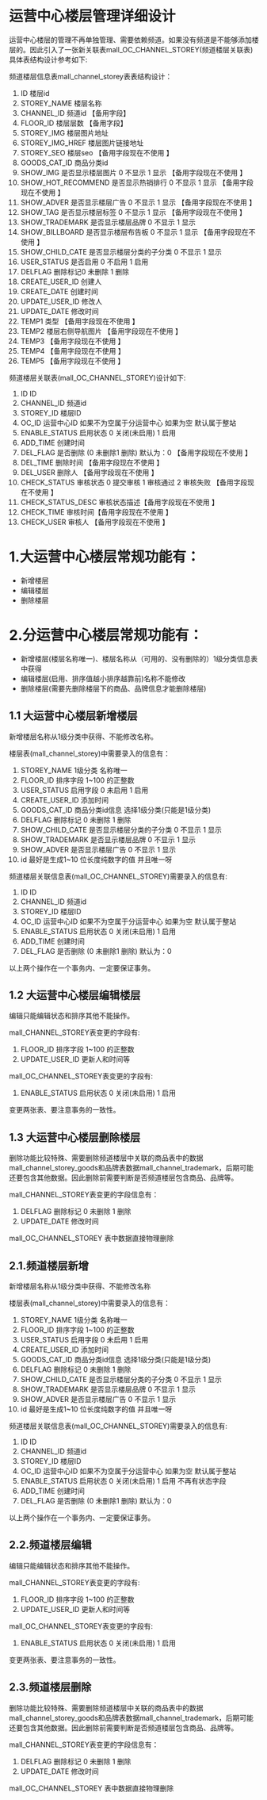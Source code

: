 # 运营中心楼层管理详细设计
运营中心楼层的管理不再单独管理、需要依赖频道。如果没有频道是不能够添加楼层的。因此引入了一张新关联表mall_OC_CHANNEL_STOREY(频道楼层关联表)具体表结构设计参考如下:

频道楼层信息表mall_channel_storey表表结构设计：

1.	ID	楼层id
2.	STOREY_NAME	楼层名称
3.	CHANNEL_ID	频道id  【备用字段】
4.	FLOOR_ID	楼层层数 【备用字段】
5.	STOREY_IMG	楼层图片地址 
6.	STOREY_IMG_HREF	楼层图片链接地址
7.	STOREY_SEO	楼层seo 【备用字段现在不使用 】
8.	GOODS_CAT_ID	商品分类id
9.	SHOW_IMG	是否显示楼层图片 0 不显示 1 显示 【备用字段现在不使用 】
10.	SHOW_HOT_RECOMMEND	是否显示热销排行 0 不显示 1 显示 【备用字段现在不使用 】
11.	SHOW_ADVER	是否显示楼层广告 0 不显示 1 显示 【备用字段现在不使用 】
12.	SHOW_TAG	是否显示楼层标签 0 不显示 1 显示 【备用字段现在不使用 】
13.	SHOW_TRADEMARK	是否显示楼层品牌 0 不显示 1 显示 
14.	SHOW_BILLBOARD	是否显示楼层布告板 0 不显示 1 显示 【备用字段现在不使用 】
15.	SHOW_CHILD_CATE	是否显示楼层分类的子分类 0 不显示 1 显示
16.	USER_STATUS	是否启用 0 不启用 1 启用 
17.	DELFLAG	删除标记0 未删除 1 删除 
18.	CREATE_USER_ID	创建人
19.	CREATE_DATE	创建时间
20.	UPDATE_USER_ID	修改人
21.	UPDATE_DATE	修改时间
22.	TEMP1	类型  【备用字段现在不使用 】
23.	TEMP2	楼层右侧导航图片 【备用字段现在不使用 】
24.	TEMP3	 【备用字段现在不使用 】
25.	TEMP4	【备用字段现在不使用 】
26.	TEMP5	【备用字段现在不使用 】

频道楼层关联表(mall_OC_CHANNEL_STOREY)设计如下:

1.	ID	ID
2.	CHANNEL_ID	频道id
3.	STOREY_ID	楼层ID
4.	OC_ID	运营中心ID 如果不为空属于分运营中心 如果为空 默认属于整站
5.	ENABLE_STATUS	启用状态 0 关闭(未启用)  1 启用
6.	ADD_TIME	创建时间
7.	DEL_FLAG	是否删除 (0 未删除1 删除) 默认为：0 【备用字段现在不使用 】
8.	DEL_TIME	删除时间 【备用字段现在不使用 】
9.	DEL_USER	删除人 【备用字段现在不使用 】
10.	CHECK_STATUS	审核状态 0 提交审核 1 审核通过  2 审核失败 【备用字段现在不使用 】
11.	CHECK_STATUS_DESC	审核状态描述【备用字段现在不使用 】
12.	CHECK_TIME	审核时间【备用字段现在不使用 】
13.	CHECK_USER	审核人 【备用字段现在不使用 】

# 1.大运营中心楼层常规功能有：

-  新增楼层
-  编辑楼层
-  删除楼层

    
# 2.分运营中心楼层常规功能有：

  - 新增楼层(楼层名称唯一)、楼层名称从（可用的、没有删除的）1级分类信息表中获得
  - 编辑楼层(启用、排序值越小排序越靠前)名称不能修改
  - 删除楼层(需要先删除楼层下的商品、品牌信息才能删除楼层)
 

 
## 1.1 大运营中心楼层新增楼层

新增楼层名称从1级分类中获得、不能修改名称。

楼层表(mall_channel_storey)中需要录入的信息有：

1. STOREY_NAME 1级分类 名称唯一
2. FLOOR_ID 排序字段 1~100 的正整数
3. USER_STATUS 启用字段 0 未启用 1 启用  
4. CREATE_USER_ID 添加时间
5. GOODS_CAT_ID 商品分类id信息  选择1级分类(只能是1级分类)
6. DELFLAG 删除标记 0 未删除 1 删除
7. SHOW_CHILD_CATE 是否显示楼层分类的子分类 0 不显示 1 显示
8. SHOW_TRADEMARK 是否显示楼层品牌 0 不显示 1 显示
9. SHOW_ADVER	是否显示楼层广告 0 不显示 1 显示
10. id 最好是生成1~10 位长度纯数字的值 并且唯一呀

频道楼层关联信息表(mall_OC_CHANNEL_STOREY)需要录入的信息有:

1.	ID	ID
2.	CHANNEL_ID	频道id
3.	STOREY_ID	楼层ID
4.	OC_ID	运营中心ID 如果不为空属于分运营中心 如果为空 默认属于整站
5.	ENABLE_STATUS	启用状态 0 关闭(未启用)  1 启用  
6.	ADD_TIME	创建时间
7.	DEL_FLAG	是否删除 (0 未删除1 删除) 默认为：0  


以上两个操作在一个事务内、一定要保证事务。

## 1.2 大运营中心楼层编辑楼层

编辑只能编辑状态和排序其他不能操作。

mall_CHANNEL_STOREY表变更的字段有:

1. FLOOR_ID 排序字段 1~100 的正整数
2. UPDATE_USER_ID 更新人和时间等

mall_OC_CHANNEL_STOREY表变更的字段有:
1. ENABLE_STATUS 启用状态 0 关闭(未启用)  1 启用  

变更两张表、要注意事务的一致性。

## 1.3 大运营中心楼层删除楼层

删除功能比较特殊、需要删除频道楼层中关联的商品表中的数据 mall_channel_storey_goods和品牌表数据mall_channel_trademark，后期可能还要包含其他数据。因此删除前需要判断是否频道楼层包含商品、品牌等。

mall_CHANNEL_STOREY表变更的字段信息有：
1. DELFLAG 删除标记 0 未删除 1 删除
2. UPDATE_DATE 修改时间

mall_OC_CHANNEL_STOREY 表中数据直接物理删除

## 2.1.频道楼层新增
新增楼层名称从1级分类中获得、不能修改名称

楼层表(mall_channel_storey)中需要录入的信息有：

1. STOREY_NAME 1级分类 名称唯一
2. FLOOR_ID 排序字段 1~100 的正整数
3. USER_STATUS 启用字段 0 未启用 1 启用  
4. CREATE_USER_ID 添加时间
5. GOODS_CAT_ID 商品分类id信息  选择1级分类(只能是1级分类)
6. DELFLAG 删除标记 0 未删除 1 删除
7. SHOW_CHILD_CATE 是否显示楼层分类的子分类 0 不显示 1 显示
8. SHOW_TRADEMARK 是否显示楼层品牌 0 不显示 1 显示
9. SHOW_ADVER	是否显示楼层广告 0 不显示 1 显示
10. id 最好是生成1~10 位长度纯数字的值 并且唯一呀

频道楼层关联信息表(mall_OC_CHANNEL_STOREY)需要录入的信息有:

1.	ID	ID
2.	CHANNEL_ID	频道id
3.	STOREY_ID	楼层ID
4.	OC_ID	运营中心ID 如果不为空属于分运营中心 如果为空 默认属于整站
5.	ENABLE_STATUS	启用状态 0 关闭(未启用)  1 启用  不再有状态字段
6.	ADD_TIME	创建时间
7.	DEL_FLAG	是否删除 (0 未删除1 删除) 默认为：0  


以上两个操作在一个事务内、一定要保证事务。

## 2.2.频道楼层编辑
编辑只能编辑状态和排序其他不能操作。

mall_CHANNEL_STOREY表变更的字段有:

1. FLOOR_ID 排序字段 1~100 的正整数
2. UPDATE_USER_ID 更新人和时间等

mall_OC_CHANNEL_STOREY表变更的字段有:
1. ENABLE_STATUS 启用状态 0 关闭(未启用)  1 启用  

变更两张表、要注意事务的一致性。

## 2.3.频道楼层删除
删除功能比较特殊、需要删除频道楼层中关联的商品表中的数据 mall_channel_storey_goods和品牌表数据mall_channel_trademark，后期可能还要包含其他数据。因此删除前需要判断是否频道楼层包含商品、品牌等。

mall_CHANNEL_STOREY表变更的字段信息有：
1. DELFLAG 删除标记 0 未删除 1 删除
2. UPDATE_DATE 修改时间

mall_OC_CHANNEL_STOREY 表中数据直接物理删除



